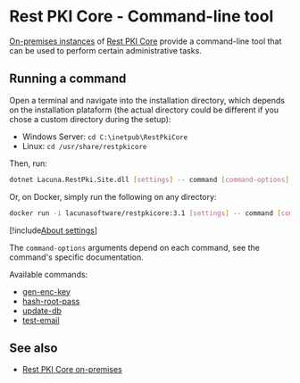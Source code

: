 ﻿# Rest PKI Core - Command-line tool

[On-premises instances](../index.md) of [Rest PKI Core](../../index.md) provide a command-line tool that can be
used to perform certain administrative tasks.

## Running a command

Open a terminal and navigate into the installation directory, which depends on the installation plataform
(the actual directory could be different if you chose a custom directory during the setup):

* Windows Server: `cd C:\inetpub\RestPkiCore`
* Linux: `cd /usr/share/restpkicore`

Then, run:

```sh
dotnet Lacuna.RestPki.Site.dll [settings] -- command [command-options]
```

Or, on Docker, simply run the following on any directory:

```sh
docker run -i lacunasoftware/restpkicore:3.1 [settings] -- command [command-options]
```

[!include[About settings](includes/about-settings.md)]

The `command-options` arguments depend on each command, see the command's specific documentation.

Available commands:

* [gen-enc-key](gen-enc-key.md)
* [hash-root-pass](hash-root-pass.md)
* [update-db](update-db.md)
* [test-email](test-email.md)

## See also

* [Rest PKI Core on-premises](../index.md)
